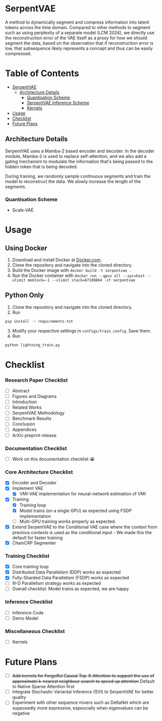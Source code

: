 # SerpentVAE
A method to dynamically segment and compress information into latent tokens across the time domain. Compared to other methods to segment such as using perplexity of a separate model (LCM 2024), we directly use the reconstruction error of the VAE itself as a proxy for how we should segment the data, based on the observation that if reconstruction error is low, that subsequence likely represents a concept and thus can be easily compressed.

# Table of Contents
- [SerpentVAE](#serpentvae)
  - [Architecture Details](#architecture-details)
    - [Quantisation Scheme](#quantisation-scheme)
    - [SerpentVAE Inference Scheme](#serpentvae-inference-scheme)
    - [Kernels](#kernels)
- [Usage](#usage)
- [Checklist](#checklist)
- [Future Plans](#future-plans)


## Architecture Details 
SerpentVAE uses a Mamba-2 based encoder and decoder. In the decoder module, Mamba-2 is used to replace self-attention, and we also add a gating mechanism to modulate the information that's being passed to the hidden token that is being decoded. 

During training, we randomly sample continuous segments and train the model to reconstruct the data. We slowly increase the length of the segments. 

### Quantisation Scheme
- Scale-VAE

# Usage

## Using Docker

1. Download and install Docker at [Docker.com](https://www.docker.com/).
2. Clone the repository and navigate into the cloned directory.
3. Build the Docker image with `docker build -t serpentvae .`
4. Run the Docker container with `docker run --gpus all --ipc=host --ulimit memlock=-1 --ulimit stack=67108864 -it serpentvae`

## Python Only
1. Clone the repository and navigate into the cloned directory. 
2. Run 
```bash
pip install -r requirements.txt
```
3. Modify your respective settings in `configs/train_config`. Save them.
4. Run 
```bash
python lightning_train.py
```

# Checklist

### Research Paper Checklist
- [ ] Abstract
- [ ] Figures and Diagrams
- [ ] Introduction
- [ ] Related Works 
- [ ] SerpentVAE Methodology 
- [ ] Benchmark Results 
- [ ] Conclusion 
- [ ] Appendices 
- [ ] ArXiv preprint release

### Documentation Checklist 
- [ ] Work on this documentation checklist :sob:

### Core Architecture Checklist
- [x] Encoder and Decoder
- [x] Implement VAE
  - [x] VMI-VAE implementation for neural-network estimation of VMI
- [x] Training 
  - [x] Training loop
  - [x] Model trains (on a single GPU) as expected using FSDP implementation
  - [ ] Multi-GPU training works properly as expected. 
- [x] Extend SerpentVAE to the Conditional VAE case where the context from previous contexts is used as the conditional input - We made this the default for faster training
- [x] ChainCRP Segmenter

### Training Checklist 
- [x] Core training loop 
- [x] Distributed Data Parallelism (DDP) works as expected
- [x] Fully-Sharded Data Parallelism (FSDP) works as expected
- [ ] $N$-D Parallelism strategy works as expected
- [ ] Overall checklist: Model trains as expected, we are happy

### Inference Checklist
- [ ] Inference Code
- [ ] Demo Model

### Miscellaneous Checklist
- [ ] Kernels

# Future Plans
- [ ] ~~Add kernels for Forgetful Causal Top-K Attention to support the use of approximate k-nearest neighbour search to speed up attention~~ Default to Native Sparse Attention first
- [ ] Integrate Stochastic Variantal Inference (SVI) to SerpentVAE for better quality
- [ ] Experiment with other sequence mixers such as DeltaNet which are supposedly more expressive, espescially when eigenvalues can be negative
